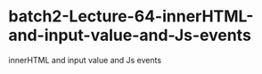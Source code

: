 # batch2-Lecture-64-innerHTML-and-input-value-and-Js-events
 innerHTML and input value and Js events
